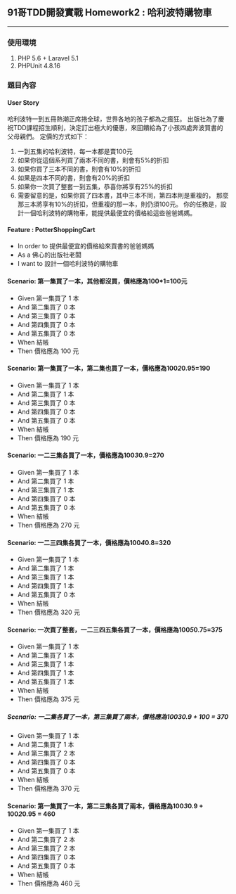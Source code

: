 ## 91哥TDD開發實戰 Homework2 : 哈利波特購物車
---

### 使用環境
1. PHP 5.6 + Laravel 5.1
2. PHPUnit 4.8.16

### 題目內容
#### User Story
哈利波特一到五冊熱潮正席捲全球，世界各地的孩子都為之瘋狂。
出版社為了慶祝TDD課程招生順利，決定訂出極大的優惠，來回饋給為了小孩四處奔波買書的父母親們。
定價的方式如下：
1. 一到五集的哈利波特，每一本都是賣100元
2. 如果你從這個系列買了兩本不同的書，則會有5%的折扣
3. 如果你買了三本不同的書，則會有10%的折扣
4. 如果是四本不同的書，則會有20%的折扣
5. 如果你一次買了整套一到五集，恭喜你將享有25%的折扣
6. 需要留意的是，如果你買了四本書，其中三本不同，第四本則是重複的，
   那麼那三本將享有10%的折扣，但重複的那一本，則仍須100元。
 你的任務是，設計一個哈利波特的購物車，能提供最便宜的價格給這些爸爸媽媽。

#### Feature : PotterShoppingCart
* In order to 提供最便宜的價格給來買書的爸爸媽媽
* As a 佛心的出版社老闆
* I want to 設計一個哈利波特的購物車

#### Scenario: 第一集買了一本，其他都沒買，價格應為100*1=100元
* Given 第一集買了 1 本
* And 第二集買了 0 本
* And 第三集買了 0 本
* And 第四集買了 0 本
* And 第五集買了 0 本
* When 結帳
* Then 價格應為 100 元

#### Scenario: 第一集買了一本，第二集也買了一本，價格應為100*2*0.95=190
* Given 第一集買了 1 本
* And 第二集買了 1 本
* And 第三集買了 0 本
* And 第四集買了 0 本
* And 第五集買了 0 本
* When 結帳
* Then 價格應為 190 元

#### Scenario: 一二三集各買了一本，價格應為100*3*0.9=270
* Given 第一集買了 1 本
* And 第二集買了 1 本
* And 第三集買了 1 本
* And 第四集買了 0 本
* And 第五集買了 0 本
* When 結帳
* Then 價格應為 270 元

#### Scenario: 一二三四集各買了一本，價格應為100*4*0.8=320
* Given 第一集買了 1 本
* And 第二集買了 1 本
* And 第三集買了 1 本
* And 第四集買了 1 本
* And 第五集買了 0 本
* When 結帳
* Then 價格應為 320 元

#### Scenario: 一次買了整套，一二三四五集各買了一本，價格應為100*5*0.75=375
* Given 第一集買了 1 本
* And 第二集買了 1 本
* And 第三集買了 1 本
* And 第四集買了 1 本
* And 第五集買了 1 本
* When 結帳
* Then 價格應為 375 元

##### Scenario: 一二集各買了一本，第三集買了兩本，價格應為100*3*0.9 + 100 = 370
* Given 第一集買了 1 本
* And 第二集買了 1 本
* And 第三集買了 2 本
* And 第四集買了 0 本
* And 第五集買了 0 本
* When 結帳
* Then 價格應為 370 元

#### Scenario: 第一集買了一本，第二三集各買了兩本，價格應為100*3*0.9 + 100*2*0.95 = 460
* Given 第一集買了 1 本
* And 第二集買了 2 本
* And 第三集買了 2 本
* And 第四集買了 0 本
* And 第五集買了 0 本
* When 結帳
* Then 價格應為 460 元
